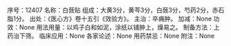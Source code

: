 序号：12407
名称：白蔹贴
组成：大黄3分，黄芩3分，白蔹3分，芍药2分，赤石脂1分。
出处：《医心方》卷十五引《效验方》。
主治：卒痈肿。
加减：None
功效：None
用法用量：以鸡子白和如泥，涂纸以铺肿上，燥易之。
制备方法：上药治下筛。
临床应用：None
各家论述：None
用药禁忌：None
附注：None
